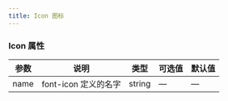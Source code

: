 ```yaml
---
title: Icon 图标
---
```


<ClientOnly>
  <icon-demo></icon-demo>
</ClientOnly>

### Icon 属性

| 参数   | 说明              | 类型     | 可选值 | 默认值 |
|------|-----------------|--------|-----|-----|
| name | font-icon 定义的名字 | string | —   | —   |

